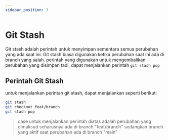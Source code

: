 ```yaml
---
sidebar_position: 3
---
```


# Git Stash

Git stash adalah perintah untuk menyimpan sementara semua perubahan yang ada saat ini. Git stash biasa digunakan ketika perubahan saat ini ada di branch yang salah. perintah yang digunakan untuk mengembalikan perubahan yang disimpan tadi, dapat menjalankan perintah `git stash pop`

## Perintah Git Stash

untuk menjalankan perintah git stash, dapat menjalankan seperti berikut:

```bash
git stash
git checkout feat/branch
git stash pop
```

> case untuk menjalankan perintah diatas adalah perubahan yang dimaksud seharusnya ada di branch "feat/branch" sedangkan branch yang aktif saat perubahan ada di branch "main"
